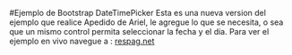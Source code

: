 #Ejemplo de Bootstrap DateTimePicker 
Esta es una nueva version del ejemplo que realice
Apedido de Ariel, le agregue lo que se necesita,  o sea que un mismo control
permita seleccionar la fecha y el dia.
Para ver el ejemplo en vivo navegue a :
<a href="http://bootstrapdtp.azurewebsites.net/" target="_blank">
	respag.net
</a>
